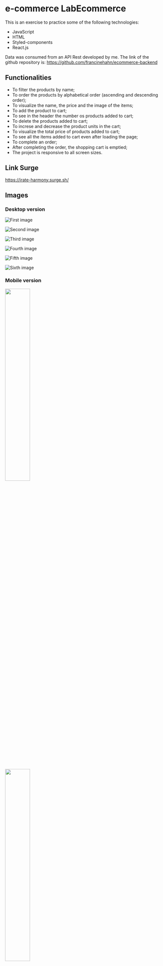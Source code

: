 # e-commerce LabEcommerce

This is an exercise to practice some of the following technologies:
* JavaScript
* HTML
* Styled-components
* React.js

Data was consumed from an API Rest developed by me. The link of the github repository is: https://github.com/francinehahn/ecommerce-backend

## Functionalities
* To filter the products by name;
* To order the products by alphabetical order (ascending and descending order);
* To visualize the name, the price and the image of the items;
* To add the product to cart;
* To see in the header the number os products added to cart;
* To delete the products added to cart;
* To increse and decrease the product units in the cart;
* To visualize the total price of products added to cart;
* To see all the items added to cart even after loading the page;
* To complete an order;
* After completing the order, the shopping cart is emptied; 
* The project is responsive to all screen sizes.

## Link Surge
https://irate-harmony.surge.sh/

## Images

### Desktop version
![First image](./src/img/print1-desktop.png)
<br>

![Second image](./src/img/print2-desktop.png)
<br>

![Third image](./src/img/print3-desktop.png)
<br>

![Fourth image](./src/img/print4-desktop.png)
<br>

![Fifth image](./src/img/print5-desktop.png)
<br>

![Sixth image](./src/img/print6-desktop.png)
<br>

### Mobile version
<img src="./src/img/print1-mobile.jpeg" width="40%"/>
<br>
<img src="./src/img/print2-mobile.jpg" width="40%"/>
<br>
<img src="./src/img/print3-mobile.jpg" width="40%"/>
<br>
<img src="./src/img/print4-mobile.jpg" width="40%"/>
<br>
<img src="./src/img/print5-mobile.jpg" width="40%"/>
<br>
<img src="./src/img/print6-mobile.jpg" width="40%"/>
<br>
<img src="./src/img/print7-mobile.jpg" width="40%"/>
